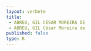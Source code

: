 ```yaml
---
layout: verbete
title:
 - ABREU, GIL CESAR MOREIRA DE
 - ABREU, GIL César Moreira de
published: false
type: R
---
```


